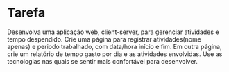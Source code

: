 # Tarefa
Desenvolva uma aplicação web, client-server, para gerenciar atividades e tempo despendido. Crie uma página para registrar atividades(nome apenas) e periodo trabalhado, com data/hora início e fim. Em outra página, crie um relatório de tempo gasto por dia e as atividades envolvidas. Use as tecnologias nas quais se sentir mais confortável para desenvolver.
